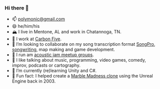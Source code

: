### Hi there 👋

- 📫 polymonic@gmail.com
- 😄 he/him/his
- 🏔 I live in Mentone, AL and work in Chatannoga, TN.
- 🔭 I work at [Carbon Five](http://www.carbonfive.com/).
- 👯 I’m looking to collaborate on my song transcription format [SongPro](https://songpro.org), [songwriting](https://spilth.bandcamp.com), map making and game development.
- 🎸 I run am [acoustic jam meetup groups](https://mss.band).
- 💬 I like talking about music, programming, video games, comedy, improv, podcasts or cartography.
- 🌱 I’m currently (re)learning Unity and C#.
- 🔮 Fun fact: I helped create a [Marble Madness clone](https://spilth.org/projects/marble-mania-2003/) using the Unreal Engine back in 2003.
